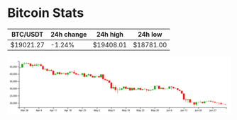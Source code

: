 # Bitcoin Stats

BTC/USDT|24h change|24h high|24h low|
|---|---|---|---|
|$19021.27|-1.24%|$19408.01|$18781.00|

<img src="./chart.svg">
